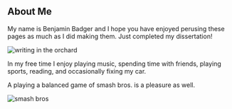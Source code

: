 ## About Me

My name is Benjamin Badger and I hope you have enjoyed perusing these pages as much as I did making them.  Just completed my dissertation!

![writing in the orchard]({{https://blbadger.github.io}}orchard.JPG)

In my free time I enjoy playing music, spending time with friends, playing sports, reading, and occasionally fixing my car.

A playing a balanced game of smash bros. is a pleasure as well.

![smash bros]({{https://blbadger.github.io}}/assets/images/smash_bros.png)






